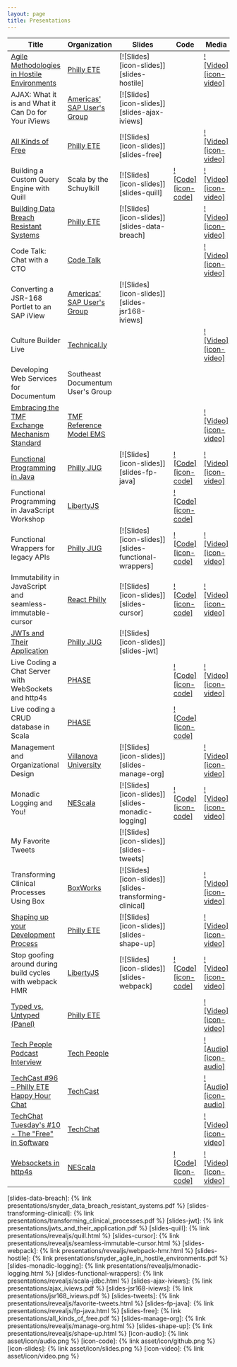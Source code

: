 ```yaml
---
layout: page
title: Presentations
---
```


| Title                                                                  | Organization                           | Slides                                                 | Code                                            | Media                                               |
| ---------------------------------------------------------------------- | -------------------------------------- | ------------------------------------------------------ | ----------------------------------------------- | --------------------------------------------------- |
| [Agile Methodologies in Hostile Environments][abstract-hostile]        | [Philly ETE][org-phillyete]            | [![Slides][icon-slides]][slides-hostile]               |                                                 | [![Video][icon-video]][video-hostile]               |
| AJAX: What it is and What it Can Do for Your iViews                    | [Americas' SAP User's Group][org-asug] | [![Slides][icon-slides]][slides-ajax-iviews]           |                                                 |                                                     |
| [All Kinds of Free][abstract-free]                                     | [Philly ETE][org-phillyete]            | [![Slides][icon-slides]][slides-free]                  |                                                 | [![Video][icon-video]][video-free]                  |
| Building a Custom Query Engine with Quill                              | Scala by the Schuylkill                | [![Slides][icon-slides]][slides-quill]                 | [![Code][icon-code]][repo-functional-datastore] | [![Video][icon-video]][video-quill]                 |
| [Building Data Breach Resistant Systems][abstract-data-breach]         | [Philly ETE][org-phillyete]            | [![Slides][icon-slides]][slides-data-breach]           |                                                 | [![Video][icon-video]][video-data-breach]           |
| Code Talk: Chat with a CTO                                             | [Code Talk][org-codetalk]              |                                                        |                                                 | [![Video][icon-video]][video-cto-chat]              |
| Converting a JSR-168 Portlet to an SAP iView                           | [Americas' SAP User's Group][org-asug] | [![Slides][icon-slides]][slides-jsr168-iviews]         |                                                 |                                                     |
| Culture Builder Live                                                   | [Technical.ly][org-technically]        |                                                        |                                                 | [![Video][icon-video]][video-culture-builder]       |
| Developing Web Services for Documentum                                 | Southeast Documentum User's Group      |                                                        |                                                 |                                                     |
| [Embracing the TMF Exchange Mechanism Standard][abstract-embracing]    | [TMF Reference Model EMS][org-tmf-ems] |                                                        |                                                 | [![Video][icon-video]][video-tmf-ems-panel]         |
| [Functional Programming in Java][abstract-fp-java]                     | [Philly JUG][org-phillyjug]            | [![Slides][icon-slides]][slides-fp-java]               | [![Code][icon-code]][repo-fp-java]              | [![Video][icon-video]][video-java-fp]               |
| Functional Programming in JavaScript Workshop                          | [LibertyJS][org-libertyjs]             |                                                        | [![Code][icon-code]][repo-functional-js]        |                                                     |
| Functional Wrappers for legacy APIs                                    | [Philly JUG][org-phillyjug]            | [![Slides][icon-slides]][slides-functional-wrappers]   | [![Code][icon-code]][repo-functional-wrappers]  | [![Video][icon-video]][repo-functional-wrappers]    |
| Immutability in JavaScript and seamless-immutable-cursor               | [React Philly][org-react-philly]       | [![Slides][icon-slides]][slides-cursor]                | [![Code][icon-code]][repo-cursor]               | [![Video][icon-video]][video-cursor]                |
| [JWTs and Their Application][abstract-jwt]                             | [Philly JUG][org-phillyjug]            | [![Slides][icon-slides]][slides-jwt]                   |                                                 |                                                     |
| Live Coding a Chat Server with WebSockets and http4s                   | [PHASE][org-phase]                     |                                                        | [![Code][icon-code]][repo-phase-chat]           | [![Video][icon-video]][video-phase-chat]            |
| Live coding a CRUD database in Scala                                   | [PHASE][org-phase]                     |                                                        | [![Code][icon-code]][repo-functional-datastore] |                                                     |
| Management and Organizational Design                                   | [Villanova University][org-villanova]  | [![Slides][icon-slides]][slides-manage-org]            |                                                 | [![Video][icon-video]][video-manage-org]            |
| Monadic Logging and You!                                               | [NEScala][org-nescala]                 | [![Slides][icon-slides]][slides-monadic-logging]       | [![Code][icon-code]][repo-monadic-logging]      | [![Video][icon-video]][video-monadic-logging]       |
| My Favorite Tweets                                                     |                                        | [![Slides][icon-slides]][slides-tweets]                |                                                 |                                                     |
| Transforming Clinical Processes Using Box                              | [BoxWorks][org-boxworks]               | [![Slides][icon-slides]][slides-transforming-clinical] |                                                 | [![Video][icon-video]][video-transforming-clinical] |
| [Shaping up your Development Process][absract-shape-up]                | [Philly ETE][org-phillyete]            | [![Slides][icon-slides]][slides-shape-up]              |                                                 | [![Video][icon-video]][video-shape-up]              |
| Stop goofing around during build cycles with webpack HMR               | [LibertyJS][org-libertyjs]             | [![Slides][icon-slides]][slides-webpack]               | [![Code][icon-code]][repo-webpack]              | [![Video][icon-video]][video-webpack]               |
| [Typed vs. Untyped (Panel)][abstract-panel-2022]                       | [Philly ETE][org-phillyete]            |                                                        |                                                 | [![Video][icon-video]][video-panel-2022]            |
| [Tech People Podcast Interview][podcast-tech-people]                   | [Tech People][org-techpeople]          |                                                        |                                                 | [![Audio][icon-audio]][audio-techpeople-interview]  |
| [TechCast #96 – Philly ETE Happy Hour Chat][podcast-techcast]          | [TechCast][org-techcast]               |                                                        |                                                 | [![Audio][icon-audio]][audio-techcast-interview]    |
| [TechChat Tuesday's #10 - The "Free" in Software][podcast-techchat-10] | [TechChat][org-techchat]               |                                                        |                                                 | [![Video][icon-video]][video-techchat]              |
| [Websockets in http4s][abstract-chatserver]                            | [NEScala][org-nescala]                 |                                                        | [![Code][icon-code]][repo-chatserver]           | [![Video][icon-video]][video-chatserver]            |

[abstract-jwt]: https://www.meetup.com/PhillyJUG/events/236825899/
[abstract-data-breach]: https://2017.phillyemergingtech.com/session/building-data-breach-and-subpoena-resistant-applications/
[abstract-hostile]: http://2016.phillyemergingtech.com/session/delivering-agile-methodologies-and-emerging-technologies-in-hostile-environments/
[abstract-embracing]: https://tmfrefmodel.com/2018/12/12/free-webinar-wingspan/
[abstract-chatserver]: https://nescala.io/talks.html#http4s-chat-server
[abstract-fp-java]: https://www.meetup.com/PhillyJUG/events/263167279/
[abstract-free]: https://2020.phillyemergingtech.com/talks/all-kinds-of-free/
[abstract-panel-2022]: https://2022.phillyemergingtech.com/speakers/martin-snyder/
[absract-shape-up]: https://2023.phillyemergingtech.com/session/software-product-development-with-shape-up/
[podcast-tech-people]: http://www.gistia.com/episode-12-martin-snyder/
[podcast-techcast]: https://chariotsolutions.com/podcast/techcast-96-philly-ete-happy-hour-chat/
[podcast-techchat-10]: https://chariotsolutions.com/podcast/techchat-tuesdays-10-martin-snyder/
[org-phillyete]: http://phillyemergingtech.com/
[org-boxworks]: https://www.box.com/boxworks
[org-phillyjug]: https://www.meetup.com/PhillyJUG/
[org-react-philly]: https://www.meetup.com/React-Philly/
[org-libertyjs]: http://www.libertyjs.com/
[org-nescala]: http://www.nescala.io/
[org-phase]: https://www.meetup.com/scala-phase/
[org-asug]: https://www.asug.com/
[org-techpeople]: http://www.gistia.com/techpeople/
[org-techcast]: https://chariotsolutions.com/podcasts/show/techcast/
[org-techchat]: https://chariotsolutions.com/podcasts/show/techchat-tuesdays/
[org-tmf-ems]: https://tmfrefmodel.com/ems/
[org-codetalk]: https://twitter.com/hashtag/codetalk
[org-villanova]: https://villanova.edu
[org-technically]: https://technical.ly/
[video-data-breach]: https://www.youtube.com/watch?v=WEK203FC1y8
[video-transforming-clinical]: https://cloud.app.box.com/s/5hefu7oisqwha3okqs35ukub7nvg3ald
[video-quill]: https://www.youtube.com/watch?v=E5mtBTEgmLE
[video-cursor]: https://www.youtube.com/watch?v=wQy5vxzNdV0
[video-webpack]: https://www.youtube.com/watch?v=JVuzVjClP5g
[video-hostile]: https://www.youtube.com/watch?v=T0KJ9vlD5SA
[video-monadic-logging]: https://www.youtube.com/watch?v=t-YX55ZF4g0
[video-functional-wrappers]: https://player.vimeo.com/video/75591447
[video-tmf-ems-panel]: https://register.gotowebinar.com/register/8743798429008916226
[video-chatserver]: https://www.youtube.com/watch?v=rB5RM-dc4Sg
[video-phase-chat]: https://www.youtube.com/watch?v=py_V_7gD5WU
[video-cto-chat]: https://www.youtube.com/watch?v=Fe02gMi_PoU
[video-java-fp]: https://www.youtube.com/watch?v=4H-tqpJG3qo
[video-free]: https://www.youtube.com/watch?v=DiYCj8-YC9w&list=PL9oQ7yETvN10e5SdIi4hgLEEO7XgJf2fC&index=23&t=0s
[video-techchat]: https://youtu.be/7LVjigRF1D4
[video-panel-2022]: https://www.youtube.com/watch?v=o5j4ZIt6KcU&list=PL9oQ7yETvN11Ju0MTJ8yJ6dPYzNpW3_fn&index=21
[video-manage-org]: https://vums-web.villanova.edu/Mediasite/Play/7781b99613c64007b3e8f2e28d191fb71d
[video-culture-builder]: https://www.linkedin.com/video/event/urn:li:ugcPost:7030951132977856512/
[video-shape-up]: https://www.youtube.com/watch?v=kh1n69gFbOY&list=PL9oQ7yETvN13V5Xp7016XupVLg3WqiMtx
[audio-techpeople-interview]: https://soundcloud.com/method-matters/tp012-delivering-agile-methodologies-and-emerging-technologies-in-a-hostile-environment
[audio-techcast-interview]: https://chariotsolutions.com/?powerpress_pinw=15743-podcast
[repo-functional-datastore]: https://github.com/MartinSnyder/scala-transactional-datastore
[repo-cursor]: https://github.com/MartinSnyder/seamless-immutable-cursor
[repo-webpack]: https://github.com/MartinSnyder/webpack-hmr-demo
[repo-monadic-logging]: https://github.com/MartinSnyder/monadic-logging
[repo-functional-wrappers]: https://github.com/MartinSnyder/scala-jdbc
[repo-functional-js]: https://github.com/MartinSnyder/libertyjs-functional-programming-in-js
[repo-fp-java]: https://github.com/MartinSnyder/fp-java
[repo-chatserver]: https://github.com/MartinSnyder/http4s-chatserver
[repo-phase-chat]: https://github.com/MartinSnyder/phase-http4s

[slides-data-breach]: {% link presentations/snyder_data_breach_resistant_systems.pdf %}
[slides-transforming-clinical]: {% link presentations/transforming_clinical_processes.pdf %}
[slides-jwt]: {% link presentations/jwts_and_their_application.pdf %}
[slides-quill]: {% link  presentations/revealjs/quill.html %}
[slides-cursor]: {% link presentations/revealjs/seamless-immutable-cursor.html %}
[slides-webpack]: {% link presentations/revealjs/webpack-hmr.html %}
[slides-hostile]: {% link presentations/snyder_agile_in_hostile_environments.pdf %}
[slides-monadic-logging]: {% link presentations/revealjs/monadic-logging.html %}
[slides-functional-wrappers]: {% link presentations/revealjs/scala-jdbc.html %}
[slides-ajax-iviews]: {% link presentations/ajax_iviews.pdf %}
[slides-jsr168-iviews]: {% link presentations/jsr168_iviews.pdf %}
[slides-tweets]: {% link presentations/revealjs/favorite-tweets.html %}
[slides-fp-java]: {% link presentations/revealjs/fp-java.html %}
[slides-free]: {% link presentations/all_kinds_of_free.pdf %}
[slides-manage-org]: {% link presentations/revealjs/manage-org.html %}
[slides-shape-up]: {% link presentations/revealjs/shape-up.html %}
[icon-audio]: {% link asset/icon/audio.png %}
[icon-code]: {% link asset/icon/github.png %}
[icon-slides]: {% link asset/icon/slides.png %}
[icon-video]: {% link asset/icon/video.png %}
